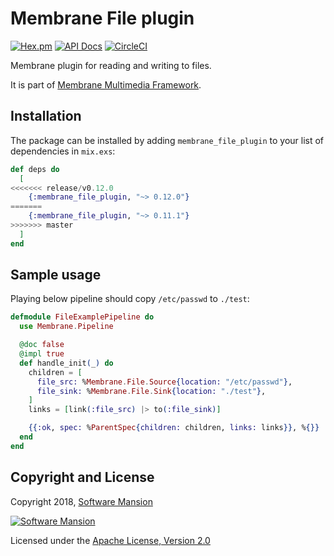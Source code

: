 # Membrane File plugin

[![Hex.pm](https://img.shields.io/hexpm/v/membrane_file_plugin.svg)](https://hex.pm/packages/membrane_file_plugin)
[![API Docs](https://img.shields.io/badge/api-docs-yellow.svg?style=flat)](https://hexdocs.pm/membrane_file_plugin/)
[![CircleCI](https://circleci.com/gh/membraneframework/membrane_file_plugin.svg?style=svg)](https://circleci.com/gh/membraneframework/membrane_file_plugin)

Membrane plugin for reading and writing to files.

It is part of [Membrane Multimedia Framework](https://membraneframework.org).

## Installation

The package can be installed by adding `membrane_file_plugin` to your list of dependencies in `mix.exs`:

```elixir
def deps do
  [
<<<<<<< release/v0.12.0
	{:membrane_file_plugin, "~> 0.12.0"}
=======
    {:membrane_file_plugin, "~> 0.11.1"}
>>>>>>> master
  ]
end
```

## Sample usage

Playing below pipeline should copy `/etc/passwd` to `./test`:

```elixir
defmodule FileExamplePipeline do
  use Membrane.Pipeline

  @doc false
  @impl true
  def handle_init(_) do
    children = [
      file_src: %Membrane.File.Source{location: "/etc/passwd"},
      file_sink: %Membrane.File.Sink{location: "./test"},
    ]
    links = [link(:file_src) |> to(:file_sink)]

    {{:ok, spec: %ParentSpec{children: children, links: links}}, %{}}
  end
end

```

## Copyright and License

Copyright 2018, [Software Mansion](https://swmansion.com/?utm_source=git&utm_medium=readme&utm_campaign=membrane)

[![Software Mansion](https://logo.swmansion.com/logo?color=white&variant=desktop&width=200&tag=membrane-github)](https://swmansion.com/?utm_source=git&utm_medium=readme&utm_campaign=membrane)

Licensed under the [Apache License, Version 2.0](LICENSE)
